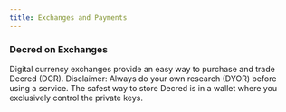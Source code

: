 ```yaml
---
title: Exchanges and Payments
---
```



### Decred on Exchanges

Digital currency exchanges provide an easy way to purchase and trade Decred (DCR). Disclaimer: Always do your own research (DYOR) before using a service. The safest way to store Decred is in a wallet where you exclusively control the private keys.
